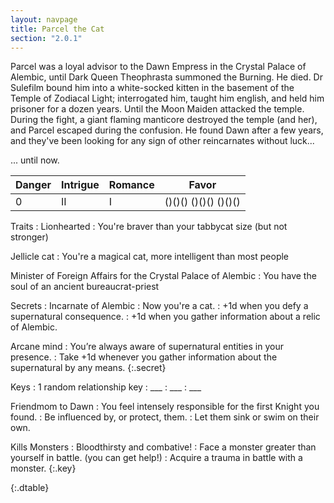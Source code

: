 ```yaml
---
layout: navpage
title: Parcel the Cat
section: "2.0.1"
---
```


Parcel was a loyal advisor to the Dawn Empress in the Crystal Palace of Alembic, until Dark Queen Theophrasta summoned the Burning.
He died.
Dr Sulefilm bound him into a white-socked kitten in the basement of the Temple of Zodiacal Light; interrogated him, taught him english, and held him prisoner for a dozen years.
Until the Moon Maiden attacked the temple.
During the fight, a giant flaming manticore destroyed the temple (and her), and Parcel escaped during the confusion.
He found Dawn after a few years, and they've been looking for any sign of other reincarnates without luck...

... until now.

| Danger | Intrigue | Romance | Favor |
|--------|----------|---------|-------|
| 0      | II       | I       | ()()() ()()() ()()() |

Traits
: Lionhearted
  : You're braver than your tabbycat size (but not stronger)

  Jellicle cat
  : You're a magical cat, more intelligent than most people
  
  Minister of Foreign Affairs for the Crystal Palace of Alembic
  : You have the soul of an ancient bureaucrat-priest

Secrets
: Incarnate of Alembic
  : Now you're a cat.
    : +1d when you defy a supernatural consequence.
    : +1d when you gather information about a relic of Alembic.
  
  Arcane mind
  : You’re always aware of supernatural entities in your presence.
    : Take +1d whenever you gather information about the supernatural by any means.
  {:.secret}

Keys
: 1 random relationship key
  : ___
    : ___
    : ___

  Friendmom to Dawn
  : You feel intensely responsible for the first Knight you found.
    : Be influenced by, or protect, them.
    : Let them sink or swim on their own.

  Kills Monsters
  : Bloodthirsty and combative!
    : Face a monster greater than yourself in battle. (you can get help!)
    : Acquire a trauma in battle with a monster.
  {:.key}

{:.dtable}
